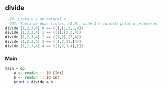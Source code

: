 ## divide

```hs
--IN :Lista u e um natural n
--OUT: Tupla de duas listas, (A,B), onde A é formada pelas n primeiras chaves de u e B pelos elementos restantes
divide [1,2,3,4] 0 == ([],[1,2,3,4])
divide [1,2,3,4] 1 == ([1],[2,3,4])
divide [1,2,3,4] 2 == ([1,2],[3,4])
divide [1,2,3,4] 3 == ([1,2,3],[4])
divide [1,2,3,4] 4 == ([1,2,3,4],[])
```


<!--MAIN_BEGIN-->
### Main
```hs
main = do
    a <- readLn :: IO [Int]
    b <- readLn :: IO Int
    print $ divide a b

```
<!--MAIN_END-->